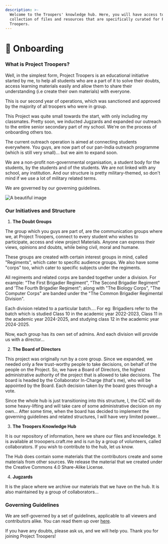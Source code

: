 ```yaml
---
description: >-
  Welcome to the Troopers' knowledge hub. Here, you will have access to a vast
  collection of files and resources that are specifically curated for Project
  Troopers.
---
```


# 🎉 Onboarding

### What is Project Troopers?

Well, in the simplest form, Project Troopers is an educational initiative started by me, to help all students who are a part of it to solve their doubts, access learning materials easily and allow them to share their understanding (i.e create their own materials) with everyone.

This is our second year of operations, which was sanctioned and approved by the majority of all troopers who were in group.

This Project was quite small towards the start, with only including my classmates. Pretty soon, we inducted Jugzards and expanded our outreach to the entire senior secondary part of my school. We're on the process of onboarding others too.

The current outreach operation is aimed at connecting students everywhere. You guys, are now part of our pan-India outreach programme (which is still very small)… but we aim to expand soon.

We are a non-profit non-governmental organisation, a student body for the students, by the students and of the students. We are not linked with any school, any institution. And our structure is pretty military-themed, so don't mind if we use a lot of military related terms.

We are governed by our governing guidelines.

![A beautiful image](https://images.unsplash.com/photo-1532012197267-da84d127e765?crop=entropy\&cs=srgb\&fm=jpg\&ixid=M3wxNDIyNzR8MHwxfHNlYXJjaHw1fHxlZHVjYXRpb258ZW58MHx8fHwxNzEyNDc2NTg5fDA\&ixlib=rb-4.0.3\&q=85)

### Our Initiatives and Structure

1. **The Doubt Groups**

The group which you guys are part of, are the communication groups where we, at Project Troopers, connect to every student who wishes to participate, access and view project Materials. Anyone can express their views, opinions and doubts, while being civil, moral and humane.

These groups are created with certain interest groups in mind, called "Regiments", which cater to specific audience groups. We also have some "corps" too, which cater to specific subjects under the regiments.

All regiments and related corps are banded together under a division. For example: "The First Brigadier Regiment", "The Second Brigadier Regiment" and 'The Fourth Brigadier Regiment"; along with "The Biology Corps", "The Computer Corps" are banded under the "The Common Brigadier Regimental Division".

Each division related to a particular batch…. For eg: Brigadiers refer to the batch which is studied Class 10 in the academic year 2022-2023, Class 11 in the academic year 2024-2025, and studying class 12 in the academic year 2024-2025.

Now, each group has its own set of admins. And each division will provide us with a director…

2. **The Board of Directors**

This project was originally run by a core group. Since we expanded, we needed only a few trust-worthy people to take decisions, on behalf of the people on the Project. So, we have a Board of Directors, the highest administrative authority of the project that is allowed to take decisions. The board is headed by the Collaborator In-Charge (that's me), who will be appointed by the Board. Each decision taken by the board goes through a vote.

Since the whole hub is just transitioning into this structure, I, the CIC will do some heavy-lifting and will take care of some administrative decision on my own… After some time, when the board has decided to implement the governing guidelines and related structures, I will have very limited power…

3. **The Troopers Knowledge Hub**

It is our repository of information, here we share our files and knowledge. It is available at trooopers.craft.me and is run by a group of volunteers, called collaborators. If you wish to contribute to the hub, let us know.

The Hub does contain some materials that the contributors create and some materials from other sources. We release the material that we created under the Creative Commons 4.0 Share-Alike License.

4. **Jugzards**

It is the place where we archive our materials that we have on the hub. It is also maintained by a group of collaborators…

### Governing Guidelines

We are self-governed by a set of guidelines, applicable to all viewers and contributors alike. You can read them up over [here](governing-guidelines/).

If you have any doubts, please ask us, and we will help you. Thank you for joining Project Troopers!
